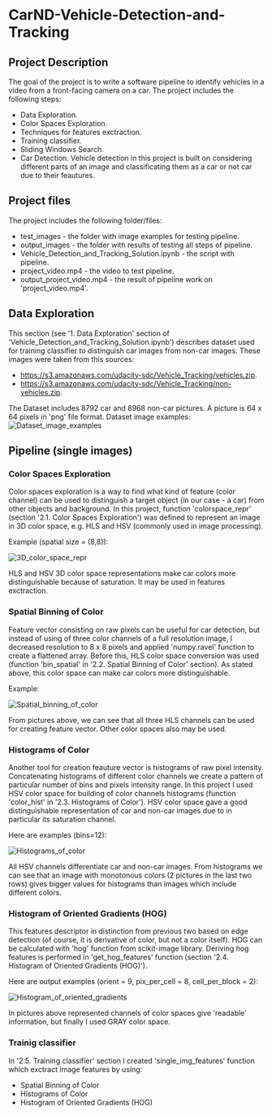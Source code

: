 # CarND-Vehicle-Detection-and-Tracking
## Project Description
The goal of the project is to write a software pipeline to identify vehicles in a video from a front-facing camera on a car. The project includes the following steps:
- Data Exploration.
- Color Spaces Exploration.
- Techniques for features exctraction.
- Training classifier.
- Sliding Windows Search.
- Car Detection.
Vehicle detection in this project is built on considering different parts of an image and classificating them as a car or not car due to their feautures.

## Project files
The project includes the following folder/files:
- test_images - the folder with image examples for testing pipeline.
- output_images - the folder with results of testing all steps of pipeline.
- Vehicle_Detection_and_Tracking_Solution.ipynb - the script with pipeline.
- project_video.mp4 - the video to test pipeline.
- output_project_video.mp4 - the result of pipeline work on 'project_video.mp4'.

## Data Exploration
This section (see '1. Data Exploration' section of 'Vehicle_Detection_and_Tracking_Solution.ipynb') describes dataset used for training classifier to distinguish car images from non-car images. These images were taken from this sources:
- https://s3.amazonaws.com/udacity-sdc/Vehicle_Tracking/vehicles.zip.
- https://s3.amazonaws.com/udacity-sdc/Vehicle_Tracking/non-vehicles.zip.

The Dataset includes 8792 car and 8968 non-car pictures. A picture is 64 x 64 pixels in 'png' file format. Dataset image examples:
![Dataset_image_examples](https://github.com/SergeiDm/CarND-Vehicle-Detection-and-Tracking/blob/master/output_images/dataset_image_examples.jpg)

## Pipeline (single images)
### Color Spaces Exploration
Color spaces exploration is a way to find what kind of feature (color channel) can be used to distinguish a target object (in our case - a car) from other objects and background.
In this project, function 'colorspace_repr' (section '2.1. Color Spaces Exploration') was defined to represent an image in 3D color space, e.g. HLS and HSV (commonly used in image processing). 

Example (spatial size = (8,8)):

![3D_color_space_repr](https://github.com/SergeiDm/CarND-Vehicle-Detection-and-Tracking/blob/master/output_images/3D_color_space_repr.jpg)

HLS and HSV 3D color space representations make car colors more distinguishable because of saturation. It may be used in features exctraction.

### Spatial Binning of Color
Feature vector consisting on raw pixels can be useful for car detection, but instead of using of three color channels of a full resolution image, I decreased resolution to 8 x 8 pixels and applied 'numpy.ravel' function to create a flattened array. Before this, HLS color space conversion was used (function 'bin_spatial' in '2.2. Spatial Binning of Color' section). As stated above, this color space can make car colors more distinguishable. 

Example:

![Spatial_binning_of_color](https://github.com/SergeiDm/CarND-Vehicle-Detection-and-Tracking/blob/master/output_images/Spatial_binning_of_color.jpg)

From pictures above, we can see that all three HLS channels can be used for creating feature vector. Other color spaces also may be used.

### Histograms of Color
Another tool for creation feauture vector is histograms of raw pixel intensity. Concatenating histograms of different color channels we create a pattern of particular number of bins and pixels intensity range. In this project I used HSV color space for building of color channels histograms (function 'color_hist' in '2.3. Histograms of Color'). HSV color space gave a good distinguishable representation of car and non-car images due to in particular its saturation channel. 

Here are examples (bins=12):

![Histograms_of_color](https://github.com/SergeiDm/CarND-Vehicle-Detection-and-Tracking/blob/master/output_images/Histograms_of_color.jpg)

All HSV channels differentiate car and non-car images. From histograms we can see that an image with monotonous colors (2 pictures in the last two rows) gives bigger values for histograms than images which include different colors.

### Histogram of Oriented Gradients (HOG)
This features descriptor in distinction from previous two based on edge detection (of course, it is derivative of color, but not a color itself). HOG can be calculated with 'hog' function from scikit-image library. Deriving hog features is performed in 'get_hog_features' function (section '2.4. Histogram of Oriented Gradients (HOG)').

Here are output examples (orient = 9, pix_per_cell = 8, cell_per_block = 2):

![Histogram_of_oriented_gradients](https://github.com/SergeiDm/CarND-Vehicle-Detection-and-Tracking/blob/master/output_images/Histogram_of_oriented_gradients.jpg)

In pictures above represented channels of color spaces give 'readable' information, but finally I used GRAY color space.

### Trainig classifier
In '2.5. Training classifier' section I created 'single_img_features' function which exctract image features by using:
- Spatial Binning of Color
- Histograms of Color
- Histogram of Oriented Gradients (HOG)






